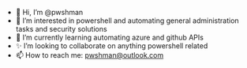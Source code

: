 - 👋 Hi, I’m @pwshman
- 👀 I’m interested in powershell and automating general administration tasks and security solutions
- 🌱 I’m currently learning automating azure and github APIs
- ✨ I’m looking to collaborate on anything powershell related
- 📫 How to reach me: pwshman@outlook.com

<!---
pwshman/pwshman is a ✨ special ✨ repository because its `README.md` (this file) appears on your GitHub profile.
You can click the Preview link to take a look at your changes.
--->
